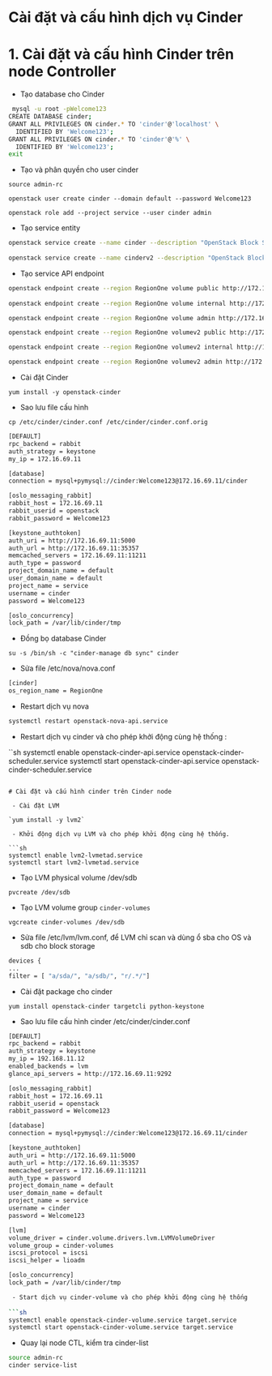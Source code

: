 # Cài đặt và cấu hình dịch vụ Cinder

# 1. Cài đặt và cấu hình Cinder trên node Controller

 - Tạo database cho Cinder 
 
```sh
 mysql -u root -pWelcome123
CREATE DATABASE cinder;
GRANT ALL PRIVILEGES ON cinder.* TO 'cinder'@'localhost' \
  IDENTIFIED BY 'Welcome123';
GRANT ALL PRIVILEGES ON cinder.* TO 'cinder'@'%' \
  IDENTIFIED BY 'Welcome123';
exit
```

 - Tạo và phân quyền cho user cinder 
 
`source admin-rc`
 
`openstack user create cinder --domain default --password Welcome123`

`openstack role add --project service --user cinder admin`

 - Tạo service entity 
 
```sh
openstack service create --name cinder --description "OpenStack Block Storage" volume
  
openstack service create --name cinderv2 --description "OpenStack Block Storage" volumev2
```

 - Tạo service API endpoint
 
```sh
openstack endpoint create --region RegionOne volume public http://172.16.69.11:8776/v1/%\(tenant_id\)s
  
openstack endpoint create --region RegionOne volume internal http://172.16.69.11:8776/v1/%\(tenant_id\)s

openstack endpoint create --region RegionOne volume admin http://172.16.69.11:8776/v1/%\(tenant_id\)s

openstack endpoint create --region RegionOne volumev2 public http://172.16.69.11:8776/v2/%\(tenant_id\)s

openstack endpoint create --region RegionOne volumev2 internal http://172.16.69.11:8776/v2/%\(tenant_id\)s

openstack endpoint create --region RegionOne volumev2 admin http://172.16.69.11:8776/v2/%\(tenant_id\)s
```

 - Cài đặt Cinder
 
`yum install -y openstack-cinder`

 - Sao lưu file cấu hình

`cp /etc/cinder/cinder.conf /etc/cinder/cinder.conf.orig`

```sh
[DEFAULT]
rpc_backend = rabbit
auth_strategy = keystone
my_ip = 172.16.69.11

[database]
connection = mysql+pymysql://cinder:Welcome123@172.16.69.11/cinder

[oslo_messaging_rabbit]
rabbit_host = 172.16.69.11
rabbit_userid = openstack
rabbit_password = Welcome123

[keystone_authtoken]
auth_uri = http://172.16.69.11:5000
auth_url = http://172.16.69.11:35357
memcached_servers = 172.16.69.11:11211
auth_type = password
project_domain_name = default
user_domain_name = default
project_name = service
username = cinder
password = Welcome123

[oslo_concurrency]
lock_path = /var/lib/cinder/tmp
```

 
 - Đồng bọ database Cinder
 
`su -s /bin/sh -c "cinder-manage db sync" cinder`

 - Sửa file /etc/nova/nova.conf
 
```sh
[cinder]
os_region_name = RegionOne
```

 - Restart dịch vụ nova
 
```sh
systemctl restart openstack-nova-api.service
```

 - Restart dịch vụ cinder và cho phép khởi động cùng hệ thống :

``sh
systemctl enable openstack-cinder-api.service openstack-cinder-scheduler.service
systemctl start openstack-cinder-api.service openstack-cinder-scheduler.service
```

# Cài đặt và cấu hình cinder trên Cinder node

 - Cài đặt LVM
 
`yum install -y lvm2`

 - Khởi động dịch vụ LVM và cho phép khởi động cùng hệ thống.
 
```sh
systemctl enable lvm2-lvmetad.service
systemctl start lvm2-lvmetad.service
```

 - Tạo LVM physical volume /dev/sdb
 
`pvcreate /dev/sdb`

 - Tạo LVM volume group `cinder-volumes`
 
`vgcreate cinder-volumes /dev/sdb`

 - Sửa file /etc/lvm/lvm.conf, để LVM chỉ scan và dùng ổ sba cho OS và sdb cho block storage
 
```sh
devices {
...
filter = [ "a/sda/", "a/sdb/", "r/.*/"]
```

 - Cài đặt package cho cinder
 
`yum install openstack-cinder targetcli python-keystone`

 - Sao lưu file cấu hình cinder /etc/cinder/cinder.conf 
 
```sh
[DEFAULT]
rpc_backend = rabbit
auth_strategy = keystone
my_ip = 192.168.11.12
enabled_backends = lvm
glance_api_servers = http://172.16.69.11:9292

[oslo_messaging_rabbit]
rabbit_host = 172.16.69.11
rabbit_userid = openstack
rabbit_password = Welcome123

[database]
connection = mysql+pymysql://cinder:Welcome123@172.16.69.11/cinder

[keystone_authtoken]
auth_uri = http://172.16.69.11:5000
auth_url = http://172.16.69.11:35357
memcached_servers = 172.16.69.11:11211
auth_type = password
project_domain_name = default
user_domain_name = default
project_name = service
username = cinder
password = Welcome123

[lvm]
volume_driver = cinder.volume.drivers.lvm.LVMVolumeDriver
volume_group = cinder-volumes
iscsi_protocol = iscsi
iscsi_helper = lioadm

[oslo_concurrency]
lock_path = /var/lib/cinder/tmp

 - Start dịch vụ cinder-volume và cho phép khởi động cùng hệ thống 
 
```sh
systemctl enable openstack-cinder-volume.service target.service
systemctl start openstack-cinder-volume.service target.service
```

 - Quay lại node CTL, kiểm tra cinder-list
 
```sh
source admin-rc
cinder service-list
```